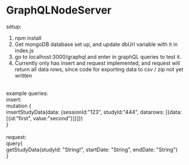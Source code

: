 # GraphQLNodeServer

setup: <br/>
1.  npm install<br/>
2.  Get mongoDB database set up, and update dbUrl variable with it in index.js<br/>
3.  go to localhost:3000/graphql and enter in graphQL queries to test it.<br/>
4.  Currently only has insert and request implemented, and request will return all data rows, since code for exporting data 
    to csv / zip not yet written<br/><br/>

example queries:<br/>
insert:<br/>
mutation {<br/>
 insertStudyData(data: {sessionId:"123", studyId:"444", datarows: [{data:[{id:"first", value:"second"}]}]})<br/>
}<br/>
<br/>
request: <br/>
query{<br/>
  getStudyData(studyId: "String!", startDate: "String", endDate: "String")<br/>
}<br/>
